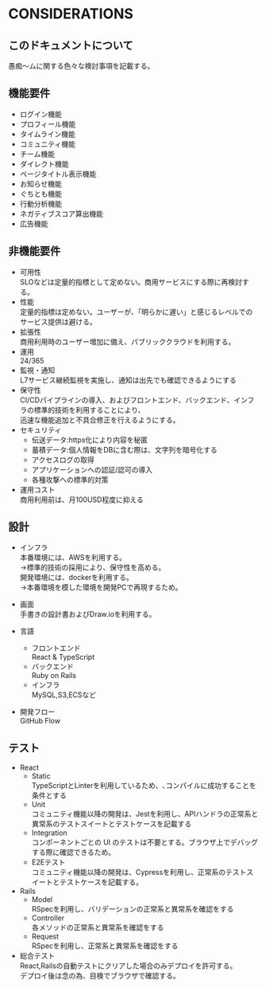 # CONSIDERATIONS
## このドキュメントについて
愚痴〜ムに関する色々な検討事項を記載する。
## 機能要件
- ログイン機能
- プロフィール機能
- タイムライン機能
- コミュニティ機能
- チーム機能
- ダイレクト機能
- ページタイトル表示機能
- お知らせ機能
- ぐちとも機能
- 行動分析機能
- ネガティブスコア算出機能
- 広告機能

## 非機能要件
- 可用性  
SLOなどは定量的指標として定めない。商用サービスにする際に再検討する。
- 性能  
定量的指標は定めない。ユーザーが、「明らかに遅い」と感じるレベルでのサービス提供は避ける。
- 拡張性  
商用利用時のユーザー増加に備え、パブリッククラウドを利用する。
- 運用  
24/365  
- 監視・通知  
L7サービス継続監視を実施し、通知は出先でも確認できるようにする
- 保守性  
CI/CDパイプラインの導入、およびフロントエンド、バックエンド、インフラの標準的技術を利用することにより、  
迅速な機能追加と不具合修正を行えるようにする。
- セキュリティ  
    - 伝送データ:https化により内容を秘匿
    - 蓄積データ:個人情報をDBに含む際は、文字列を暗号化する
    - アクセスログの取得
    - アプリケーションへの認証/認可の導入
    - 各種攻撃への標準的対策
- 運用コスト  
商用利用前は、月100USD程度に抑える

## 設計
- インフラ  
本番環境には、AWSを利用する。  
->標準的技術の採用により、保守性を高める。  
開発環境には、dockerを利用する。  
->本番環境を模した環境を開発PCで再現するため。
- 画面  
手書きの設計書およびDraw.ioを利用する。  

- 言語  
    - フロントエンド  
    React & TypeScript
    - バックエンド  
    Ruby on Rails
    - インフラ  
    MySQL,S3,ECSなど
- 開発フロー  
GitHub Flow  
## テスト
- React  
    - Static  
    TypeScriptとLinterを利用しているため、､コンパイルに成功することを条件とする
    - Unit  
    コミュニティ機能以降の開発は、Jestを利用し、APIハンドラの正常系と異常系のテストスイートとテストケースを記載する
    - Integration  
    コンポーネントごとの UI のテストは不要とする。ブラウザ上でデバッグする際に確認できるため。
    - E2Eテスト  
    コミュニティ機能以降の開発は、Cypressを利用し、正常系のテストスイートとテストケースを記載する。
- Rails
    - Model  
    RSpecを利用し、バリデーションの正常系と異常系を確認をする
    - Controller  
    各メソッドの正常系と異常系を確認をする
    - Request  
    RSpecを利用し、正常系と異常系を確認をする
- 総合テスト  
  React,Railsの自動テストにクリアした場合のみデプロイを許可する。  
  デプロイ後は念の為、目検でブラウザで確認する。



